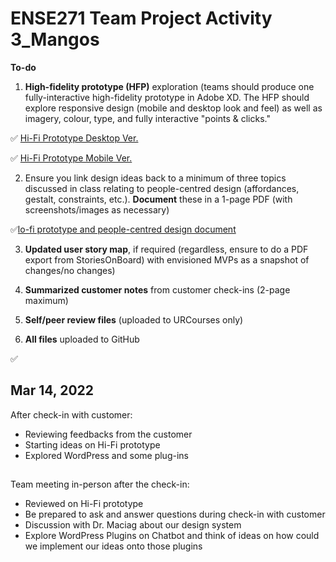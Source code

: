 # ENSE271 Team Project Activity 3_Mangos

**To-do**

1. **High-fidelity prototype (HFP)** exploration (teams should produce one fully-interactive high-fidelity prototype in Adobe XD. The HFP should explore responsive design (mobile and desktop look and feel) as well as imagery, colour, type, and fully interactive "points & clicks."

✅ [Hi-Fi Prototype Desktop Ver.](https://github.com/havr67/mangosense271/blob/activity_3/ENSE271%20Mangos%20Hi-Fi%20web%20Ver..xd)

✅ [Hi-Fi Prototype Mobile Ver.](https://github.com/havr67/mangosense271/blob/activity_3/ENSE271%20Mangos%20Hi-Fi%20mobile%20Ver..xd)

2. Ensure you link design ideas back to a minimum of three topics discussed in class relating to people-centred design (affordances, gestalt, constraints, etc.). **Document** these in a 1-page PDF (with screenshots/images as necessary)

✅[lo-fi prototype and people-centred design document](https://github.com/havr67/mangosense271/blob/activity_3/Mangos_Hi-Fi%20Prototype%20and%20Design%20Ideas.pdf)

3. **Updated user story map**, if required (regardless, ensure to do a PDF export from StoriesOnBoard) with envisioned MVPs as a snapshot of changes/no changes)

4. **Summarized customer notes** from customer check-ins (2-page maximum)

5. **Self/peer review files** (uploaded to URCourses only)

6. **All files** uploaded to GitHub

✅ 

  
## Mar 14, 2022
After check-in with customer:
- Reviewing feedbacks from the customer
- Starting ideas on Hi-Fi prototype
- Explored WordPress and some plug-ins

## 
Team meeting in-person after the check-in:
- Reviewed on Hi-Fi prototype
- Be prepared to ask and answer questions during check-in with customer
- Discussion with Dr. Maciag about our design system
- Explore WordPress Plugins on Chatbot and think of ideas on how could we implement our ideas onto those plugins
